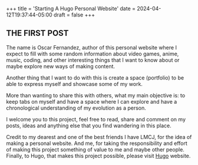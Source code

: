 +++
title = 'Starting A Hugo Personal Website'
date = 2024-04-12T19:37:44-05:00
draft = false
+++

## THE FIRST POST

The name is Oscar Fernandez, author of this personal website where I expect to fill
with some random information about video games, anime, music, coding, and other interesting things
that I want to know about or maybe explore new ways of making content. 

Another thing that I want to do with this is create a space (portfolio) to be able to express myself and showcase 
some of my work.

More than wanting to share this with others, what my main objective is: to keep tabs on myself and have a space where
I can explore and have a chronological understanding of my evolution as a person. 

I welcome you to this project, feel free to read, share and comment on my posts, ideas and anything else that you 
find wandering in this place. 


Credit to my dearest and one of the best friends I have LMCJ, for the idea of making a personal website. And me, for 
taking the responsibility and effort of making this project something of value to me and maybe other people.
Finally, to Hugo, that makes this project possible, please visit [Hugo](https://gohugo.io) website.
